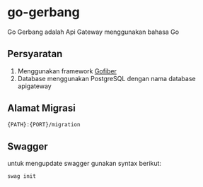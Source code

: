 
# go-gerbang

Go Gerbang adalah Api Gateway menggunakan bahasa Go

## Persyaratan

1. Menggunakan framework [Gofiber](https://gofiber.io)
2. Database menggunakan PostgreSQL dengan nama database apigateway

## Alamat Migrasi

```bash
{PATH}:{PORT}/migration
```

## Swagger

untuk mengupdate swagger gunakan syntax berikut:
```bash
swag init
```
